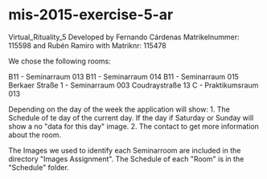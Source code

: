 # mis-2015-exercise-5-ar

Virtual_Rituality_5 Developed by Fernando Cárdenas Matrikelnummer: 115598 and Rubén Ramiro with Matriknr: 115478

We chose the following rooms:

B11 - Seminarraum 013 B11 - Seminarraum 014 B11 - Seminarraum 015 Berkaer Straße 1 - Seminarraum 003 Coudraystraße 13 C - Praktikumsraum 013

Depending on the day of the week the application will show: 1. The Schedule of te day of the current day. If the day if Saturday or Sunday will show a no "data for this day" image. 2. The contact to get more information about the room.

The Images we used to identify each Seminarroom are included in the directory "Images Assignment". The Schedule of each "Room" is in the "Schedule" folder.
